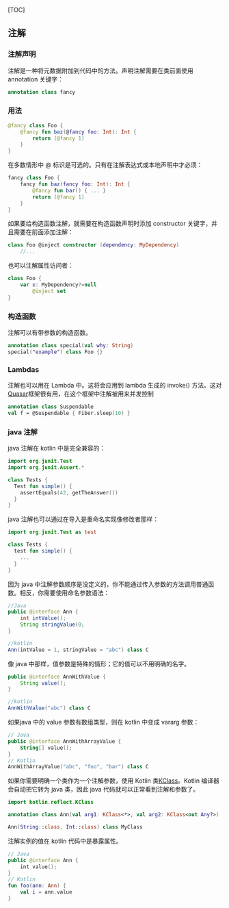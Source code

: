 [TOC]

## 注解

### 注解声明
注解是一种将元数据附加到代码中的方法。声明注解需要在类前面使用 annotation 关键字：

```kotlin
annotation class fancy
```

### 用法
```kotlin
@fancy class Foo {
	@fancy fun baz(@fancy foo: Int): Int {
		return (@fancy 1)
	}
}
```

在多数情形中 @ 标识是可选的。只有在注解表达式或本地声明中才必须：

```kotlin
fancy class Foo {
	fancy fun baz(fancy foo: Int): Int {
		@fancy fun bar() { ... }
		return (@fancy 1)
	}
}
```

如果要给构造函数注解，就需要在构造函数声明时添加 constructor 关键字，并且需要在前面添加注解：

```kotlin
class Foo @inject constructor (dependency: MyDependency)
	//...
```

也可以注解属性访问者：

```kotlin
class Foo {
	var x: MyDependency?=null
		@inject set
}
```

### 构造函数
注解可以有带参数的构造函数。

```kotlin
annotation class special(val why: String)
special("example") class Foo {}
```

### Lambdas
注解也可以用在 Lambda 中。这将会应用到 lambda 生成的 invoke() 方法。这对 [Quasar](http://www.paralleluniverse.co/quasar/)框架很有用，在这个框架中注解被用来并发控制

```kotlin
annotation class Suspendable
val f = @Suspendable { Fiber.sleep(10) }
```

### java 注解
java 注解在 kotlin 中是完全兼容的：

```kotlin
import org.junit.Test
import org.junit.Assert.*

class Tests {
  Test fun simple() {
    assertEquals(42, getTheAnswer())
  }
}
```

java 注解也可以通过在导入是重命名实现像修改者那样：

```kotlin
import org.junit.Test as test

class Tests {
  test fun simple() {
    ...
  }
}
```

因为 java 中注解参数顺序是没定义的，你不能通过传入参数的方法调用普通函数。相反，你需要使用命名参数语法：

```java
//Java
public @interface Ann {
	int intValue();
	String stringValue(0;
}

//kotlin
Ann(intValue = 1, stringValue = "abc") class C
```

像 java 中那样，值参数是特殊的情形；它的值可以不用明确的名字。

```java
public @interface AnnWithValue {
	String value();
}

//kotlin
AnnWithValue("abc") class C
```

如果java 中的 value 参数有数组类型，则在 kotlin 中变成 vararg 参数：

```kotlin
// Java
public @interface AnnWithArrayValue {
    String[] value();
}
// Kotlin
AnnWithArrayValue("abc", "foo", "bar") class C

```

如果你需要明确一个类作为一个注解参数，使用 Kotlin 类[KClass](http://kotlinlang.org/api/latest/jvm/stdlib/kotlin.reflect/-k-class/index.html)。Kotlin 编译器会自动把它转为 java 类，因此 java 代码就可以正常看到注解和参数了。

```kotlin
import kotlin.reflect.KClass

annotation class Ann(val arg1: KClass<*>, val arg2: KClass<out Any?>)

Ann(String::class, Int::class) class MyClass
```

注解实例的值在 kotlin 代码中是暴露属性。

```kotlin
// Java
public @interface Ann {
    int value();
}
// Kotlin
fun foo(ann: Ann) {
    val i = ann.value
}
```
